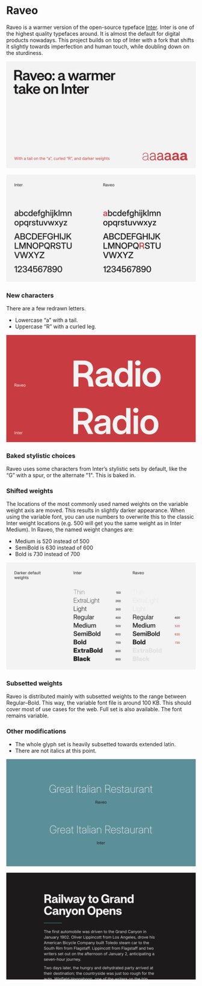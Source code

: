 # Raveo
Raveo is a warmer version of the open-source typeface [Inter](https://github.com/rsms/inter). Inter is one of the highest quality typefaces around. It is almost the default for digital products nowadays. This project builds on top of Inter with a fork that shifts it slightly towards imperfection and human touch, while doubling down on the sturdiness.

![Raveo is a warmer take on Inter](/documentation/images/raveo_01.png?raw=true "Title")

![Updated characters](/documentation/images/raveo_03.png?raw=true "Title")

### New characters
There are a few redrawn letters.
- Lowercase “a” with a tail.
- Uppercase “R” with a curled leg.

![Differences between Inter and Raveo: "Radio"](/documentation/images/raveo_02.png?raw=true "Title")

### Baked stylistic choices
Raveo uses some characters from Inter’s stylistic sets by default, like the “G” with a spur, or the alternate "1". This is baked in.

### Shifted weights
The locations of the most commonly used named weights on the variable weight axis are moved. This results in slightly darker appearance. When using the variable font, you can use numbers to overwrite this to the classic Inter weight locations (e.g. 500 will get you the same weight as in Inter Medium).
In Raveo, the named weight changes are:
- Medium is 520 instead of 500
- SemiBold is 630 instead of 600
- Bold is 730 instead of 700

![Darker default weights](/documentation/images/raveo_05.png?raw=true "Title")

### Subsetted weights
Raveo is distributed mainly with subsetted weights to the range between Regular–Bold. This way, the variable font file is around 100 KB. This should cover most of use cases for the web. Full set is also available. The font remains variable.

### Other modifications
- The whole glyph set is heavily subsetted towards extended latin.
- There are not italics at this point.

![Differences between Inter and Raveo: thin, elegant weights](/documentation/images/raveo_06.png?raw=true "Title")

![Showcase of Raveo in body text](/documentation/images/raveo_04.png?raw=true "Title")